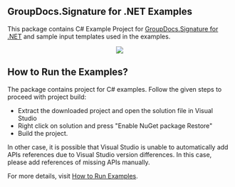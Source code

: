 ## GroupDocs.Signature for .NET Examples

This package contains C# Example Project for [GroupDocs.Signature for .NET](#) and sample input templates used in the examples.

<p align="center">
  <a title="Download complete GroupDocs.Signature for .NET Example source code" href="https://codeload.github.com/groupdocs-signature/GroupDocs.Signature-for.NET/zip/master">
	<img src="https://raw.github.com/AsposeExamples/java-examples-dashboard/master/images/downloadZip-Button-Large.png" />
  </a>
</p>

## How to Run the Examples?

The package contains project for C# examples. Follow the given steps to proceed with project build:
* Extract the downloaded project and open the solution file in Visual Studio
* Right click on solution and press "Enable NuGet package Restore"
* Build the project.

In other case, it is possible that Visual Studio is unable to automatically add APIs references due to Visual Studio version differences. In this case, please add references of missing APIs manually.

For more details, visit  [How to Run Examples](https://docs.groupdocs.com/display/signaturenet/How+to+Run+Examples).
